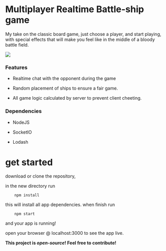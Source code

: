 # Multiplayer Realtime Battle-ship game

My take on the classic board game, just choose a player, and start playing, with special effects that will make you feel like in the middle of a bloody battle field. 




<img src='./AwesomeScreenshot-2017-08-19T11-55-13-563Z.gif'>

### Features 

* Realtime chat with the opponent during the game

* Random placement of ships to ensure a fair game.

* All game logic calculated by server to prevent client cheeting. 

### Dependencies 

* NodeJS

* SocketIO

* Lodash

# get started

download or clone the repository,

in the new directory run 
 
        npm install

this will install all app dependencies. 
when finish run 
        
        npm start

and your app is running!

open your browser @ localhost:3000 to see the app live. 


**This project is _open-source_! Feel free to contribute!**
